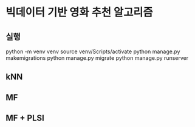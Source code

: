 # 빅데이터 기반 영화 추천 알고리즘

## 실행
python -m venv venv
source venv/Scripts/activate
python manage.py makemigrations
python manage.py migrate
python manage.py runserver

## kNN


## MF


## MF + PLSI









